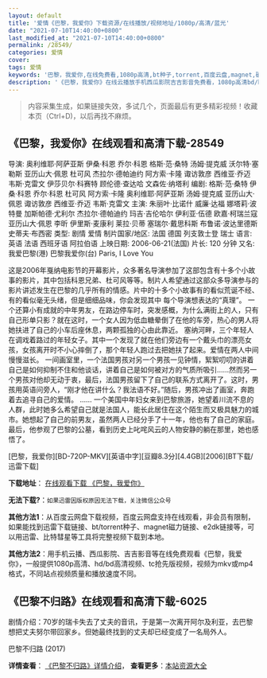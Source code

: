 ```yaml
---
layout: default
title: '爱情《巴黎，我爱你》下载资源/在线播放/视频地址/1080p/高清/蓝光'
date: "2021-07-10T14:40:00+0800"
last_modified_at: "2021-07-10T14:40:00+0800"
permalink: /28549/
categories: 爱情
cover:
tags: 爱情
keywords: '巴黎，我爱你,在线免费看,1080p高清,bt种子,torrent,百度云盘,magnet,磁力链,迅雷下载资源'
description: '《巴黎，我爱你》在线云播放手机西瓜影院吉吉影音免费看，1080p高清bd/hd未删减完整版和tc抢先枪版，mkv/mp4格式，附带bt/torrent种子、magnet/磁力链、百度云盘、网盘资源迅雷下载链接'
---
```


>内容采集生成，如果链接失效，多试几个，页面最后有更多精彩视频！收藏本页（Ctrl+D)，以后再找不麻烦。


## 《巴黎，我爱你》在线观看和高清下载-28549

导演: 奥利维耶·阿萨亚斯 伊桑·科恩 乔尔·科恩 格斯·范·桑特 汤姆·提克威 沃尔特·塞勒斯 亚历山大·佩恩 杜可风 杰拉尔·德帕迪约 阿方索·卡隆 诹访敦彦 西维亚·乔迈 韦斯·克雷文 伊莎贝尔·科赛特 顾伦德·查达哈 文森佐·纳塔利 编剧: 格斯·范·桑特 伊桑·科恩 乔尔·科恩 杜可风 阿方索·卡隆 奥利维耶·阿萨亚斯 汤姆·提克威 亚历山大·佩恩 诹访敦彦 西维亚·乔迈 韦斯·克雷文 主演: 朱丽叶·比诺什 威廉·达福 娜塔莉·波特曼 加斯帕德·尤利尔 杰拉尔·德帕迪约 玛吉·吉伦哈尔 伊利亚·伍德 欧嘉·柯瑞兰寇 亚历山大·佩恩 李昕 伊里斯·麦康利 莱拉·贝蒂 塞瑞尔·戴思科斯 布鲁诺·波达里德斯 史蒂夫·布西密 类型: 剧情 爱情 制片国家/地区: 法国 德国 列支敦士登 瑞士 语言: 英语 法语 西班牙语 阿拉伯语 上映日期: 2006-06-21(法国) 片长: 120 分钟 又名: 我爱巴黎(港) 巴黎我爱你(台) Paris, I Love You

这是2006年戛纳电影节的开幕影片，众多著名导演参加了这部包含有十多个小故事的影片，其中包括科恩兄弟、杜可风等等。制片人希望通过这部众多导演参与的影片讲述发生在巴黎的几乎所有的情感。片中的十多个小故事有的看似荒诞不经、有的看似毫无头绪，但是细细品味，你会发现其中 每个导演想表达的“真理”。 一个还算小有成就的中年男友，在路边停车时，突发感概，为什么满街上的人，只有自己形单只影？就在这时，一个女人因为低血糖晕倒了在他的车旁，热心的男人将她扶进了自己的小车后座休息，两颗孤独的心由此靠近。 塞纳河畔，三个年轻人在调戏着路过的年轻女子。其中一个发现了就在他们旁边有一个戴头巾的漂亮女孩，女孩离开时不小心摔倒了，那个年轻人跑过去把她扶了起来。爱情在两人中间慢慢滋长。 一间画室里，一个法国男孩对另一个男孩一见钟情，絮絮叨叨的讲着自己是如何抑制不住和他谈话，讲着自己是如何被对方的气质所吸引……然而另一个男孩对他却无动于衷，最后，法国男孩留下了自己的联系方式离开了。这时，男孩用英语问旁人，“刚才他在讲什么？我法语不好。”随后，男孩冲出了画室，奔跑着去追寻自己的爱情。 …… 一个美国中年妇女来到巴黎旅游，她望着川流不息的人群，此时她多么希望自己就是法国人，能长此居住在这个陌生而又极具魅力的城市。她想起了自己的前男友，虽然两人已经分手了十一年，他也有了自己的家庭。最后，他参观了巴黎的公墓，看到历史上叱咤风云的人物安静的躺在那里，她也感悟了。


[巴黎，我爱你][BD-720P-MKV][英语中字][豆瓣8.3分][4.4GB][2006][BT下载/迅雷下载]

**下载地址**： [在线观看下载 《巴黎，我爱你》](https://www.btdx8.com/torrent/paris_je_taime_2006.html) 


**无法下载?**：`如果迅雷因版权原因无法下载，关注微信公众号 `

**其他方法1**：从百度云网盘下载视频，百度云网盘支持在线观看，非会员有限制，如果能找到迅雷下载链接、bt/torrent种子、magnet磁力链接、e2dk链接等，可以用迅雷、比特彗星等工具将完整视频下载到本地。

**其他方法2**：用手机云播、西瓜影院、吉吉影音等在线免费观看《巴黎，我爱你》，一般提供1080p高清、hd/bd高清视频、tc抢先版视频，视频为mkv或mp4格式，不同站点视频质量和播放速度不同。


## 《巴黎不归路》在线观看和高清下载-6025

剧情介绍：70岁的瑞卡失去了丈夫的音讯，于是第一次离开阿尔及利亚，去巴黎想把丈夫努尔带回家乡。但她最终找到的丈夫却已经变成了一名局外人。


巴黎不归路 (2017)

**详情查看**： [《巴黎不归路》详情介绍](/movie/6025/)， **查看更多**：[本站资源大全](/movie/t/all/)

